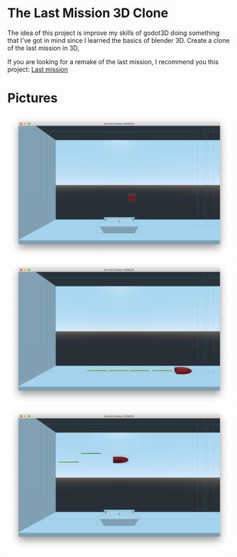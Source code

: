 # The Last Mission 3D Clone
The idea of this project is improve my skills of godot3D doing something that I've got in mind since I learned the basics of blender 3D. Create a clone of the last mission in 3D, 

If you are looking for a remake of the last mission, I recommend you this project: [Last mission](https://github.com/dmitrysmagin/last-mission)

# Pictures
![Hey](docs/img/hey.png)
![Destroy Body](docs/img/destroy-body.png)
![Shots](docs/img/shots.png)